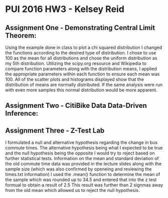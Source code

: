# PUI 2016 HW3 - Kelsey Reid

## Assignment One - Demonstrating Central Limit Theorem:

Using the example done in class to plot a chi squared distribution I changed the functions according to the desired type of distribution. I chose to use 100 as the mean for all distributions and chose the uniform distribution as my 5th distribution. Utilizing the scipy.org resource and Wikipedia to compare function parameters along with the distribution means, I applied the appropriate parameters within each function to ensure each mean was 100. All of the scatter plots and histograms displayed show that the distribution of means are normally distributed. If the same analysis were run with even more samples this normal distribution would be more apparent. 



## Assignment Two - CitiBike Data Data-Driven Inference:

## Assignment Three - Z-Test Lab

I formulated a null and alternative hypothesis regarding the change in bus commute times. The alternative hypothesis being what I expected to be true and the null hypothesis being the opposite I would try to reject based on further statistical tests.
Information on the mean and standard deviation of the old commute time data was provided in the lecture slides along with the sample size (which was also confirmed by openeing and reviewing the times.txt information)
I used the .mean() function to determine the mean of the sample which was rounded up to 34.5 and entered that into the z test formual to obtain a result of 2.5
This result was further than 2 signmas away from the old mean which allowed us to reject the null hypothesis. 
